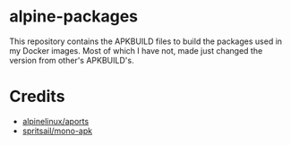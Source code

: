 # alpine-packages

This repository contains the APKBUILD files to build the packages used in my Docker images. Most of which I have not, made just changed the version from other's APKBUILD's.

# Credits

- [alpinelinux/aports](https://github.com/alpinelinux/aports)
- [spritsail/mono-apk](https://github.com/spritsail/mono-apk)
